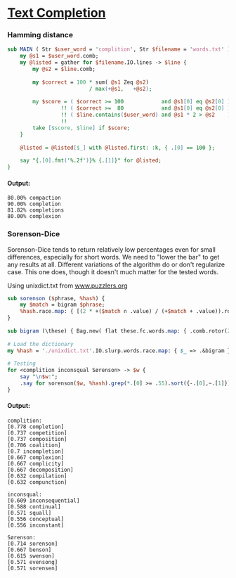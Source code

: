 [1]: https://rosettacode.org/wiki/Text_Completion

# [Text Completion][1]





### Hamming distance

```perl
sub MAIN ( Str $user_word = 'complition', Str $filename = 'words.txt' ) {
    my @s1 = $user_word.comb;
    my @listed = gather for $filename.IO.lines -> $line {
        my @s2 = $line.comb;
 
        my $correct = 100 * sum( @s1 Zeq @s2)
                          / max(+@s1,   +@s2);
 
        my $score = ( $correct >= 100            and @s1[0] eq @s2[0] ) ?? 100
                 !! ( $correct >=  80            and @s1[0] eq @s2[0] ) ?? $correct
                 !! ( $line.contains($user_word) and @s1 * 2 > @s2    ) ?? 80
                 !!                                                        0;
        take [$score, $line] if $score;
    }
 
    @listed = @listed[$_] with @listed.first: :k, { .[0] == 100 };
 
    say "{.[0].fmt('%.2f')}% {.[1]}" for @listed;
}
```

#### Output:
```
80.00% compaction
90.00% completion
81.82% completions
80.00% complexion
```


### Sorenson-Dice



Sorenson-Dice tends to return relatively low percentages even for small differences, especially for short words. We need to "lower the bar" to get any results at all. Different variations of the algorithm do or don't regularize case. This one does, though it doesn't much matter for the tested words.



Using unixdict.txt from www.puzzlers.org

```perl
sub sorenson ($phrase, %hash) {
    my $match = bigram $phrase;
    %hash.race.map: { [(2 * +($match ∩ .value) / (+$match + .value)).round(.001), .key] }
}
 
sub bigram (\these) { Bag.new( flat these.fc.words.map: { .comb.rotor(2 => -1)».join } ) }
 
# Load the dictionary
my %hash = './unixdict.txt'.IO.slurp.words.race.map: { $_ => .&bigram };
 
# Testing
for <complition inconsqual Sørenson> -> $w {
    say "\n$w:";
    .say for sorenson($w, %hash).grep(*.[0] >= .55).sort({-.[0],~.[1]}).head(10);
}
```

#### Output:
```
complition:
[0.778 completion]
[0.737 competition]
[0.737 composition]
[0.706 coalition]
[0.7 incompletion]
[0.667 complexion]
[0.667 complicity]
[0.667 decomposition]
[0.632 compilation]
[0.632 compunction]

inconsqual:
[0.609 inconsequential]
[0.588 continual]
[0.571 squall]
[0.556 conceptual]
[0.556 inconstant]

Sørenson:
[0.714 sorenson]
[0.667 benson]
[0.615 swenson]
[0.571 evensong]
[0.571 sorensen]
```
